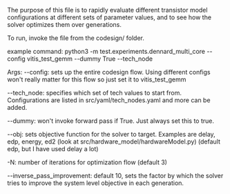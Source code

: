 The purpose of this file is to rapidly evaluate different transistor model configurations at different sets of parameter values, and to see how the solver optimizes them over generations. 

To run, invoke the file from the codesign/ folder.

example command: 
python3 -m test.experiments.dennard_multi_core --config vitis_test_gemm --dummy True --tech_node <name> 

Args:
--config: sets up the entire codesign flow. Using different configs won't really matter for this flow so just set it to vitis_test_gemm

--tech_node: specifies which set of tech values to start from. Configurations are listed in src/yaml/tech_nodes.yaml and more can be added.

--dummy: won't invoke forward pass if True. Just always set this to true.

--obj: sets objective function for the solver to target. Examples are delay, edp, energy, ed2 (look at src/hardware_model/hardwareModel.py) (default edp, but I have used delay a lot)

-N: number of iterations for optimization flow (default 3)

--inverse_pass_improvement: default 10, sets the factor by which the solver tries to improve the system level objective in each generation.